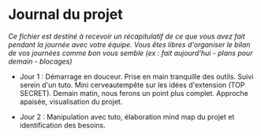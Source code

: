 # Journal du projet

*Ce fichier est destiné à recevoir un récapitulatif de ce que vous avez fait pendant la journée avec votre équipe. Vous êtes libres d'organiser le bilan de vos journées comme bon vous semble (ex : fait aujourd'hui - plans pour demain - blocages)*

- Jour 1 : Démarrage en douceur. Prise en main tranquille des outils. Suivi serein d'un tuto. Mini cerveautempête sur les idées d'extension (TOP SECRET). Demain matin, nous ferons un point plus complet.
Approche apaisée, visualisation du projet. 

- Jour 2 : Manipulation avec tuto, élaboration mind map du projet et identification des besoins.
